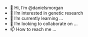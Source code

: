 - 👋 Hi, I’m @danielsmorgan
- 👀 I’m interested in genetic research
- 🌱 I’m currently learning ...
- 💞️ I’m looking to collaborate on ...
- 📫 How to reach me ...

<!---
danielsmorgan/danielsmorgan is a ✨ special ✨ repository because its `README.md` (this file) appears on your GitHub profile.
You can click the Preview link to take a look at your changes.
--->
